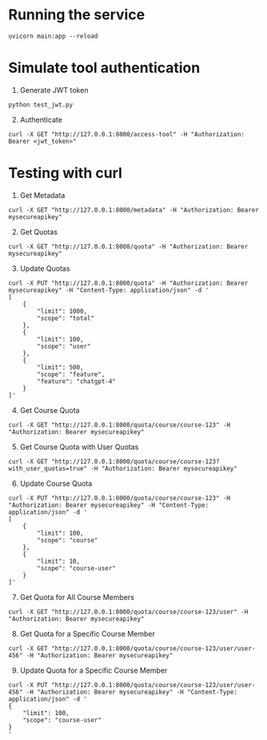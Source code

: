 # Running the service

```uvicorn main:app --reload```

# Simulate tool authentication

1. Generate JWT token

```python test_jwt.py```

2. Authenticate

```curl -X GET "http://127.0.0.1:8000/access-tool" -H "Authorization: Bearer <jwt_token>"```

# Testing with curl
1. Get Metadata

```curl -X GET "http://127.0.0.1:8000/metadata" -H "Authorization: Bearer mysecureapikey"```

2. Get Quotas

```curl -X GET "http://127.0.0.1:8000/quota" -H "Authorization: Bearer mysecureapikey"```

3. Update Quotas

```
curl -X PUT "http://127.0.0.1:8000/quota" -H "Authorization: Bearer mysecureapikey" -H "Content-Type: application/json" -d '
[
    {
        "limit": 1000,
        "scope": "total"
    },
    {
        "limit": 100,
        "scope": "user"
    },
    {
        "limit": 500,
        "scope": "feature",
        "feature": "chatgpt-4"
    }
]'
```

4. Get Course Quota

```curl -X GET "http://127.0.0.1:8000/quota/course/course-123" -H "Authorization: Bearer mysecureapikey"```

5. Get Course Quota with User Quotas

```curl -X GET "http://127.0.0.1:8000/quota/course/course-123?with_user_quotas=true" -H "Authorization: Bearer mysecureapikey"```

6. Update Course Quota

```
curl -X PUT "http://127.0.0.1:8000/quota/course/course-123" -H "Authorization: Bearer mysecureapikey" -H "Content-Type: application/json" -d '
[
    {
        "limit": 100,
        "scope": "course"
    },
    {
        "limit": 10,
        "scope": "course-user"
    }
]'
```

7. Get Quota for All Course Members

```curl -X GET "http://127.0.0.1:8000/quota/course/course-123/user" -H "Authorization: Bearer mysecureapikey"```

8. Get Quota for a Specific Course Member

```curl -X GET "http://127.0.0.1:8000/quota/course/course-123/user/user-456" -H "Authorization: Bearer mysecureapikey"```

9. Update Quota for a Specific Course Member

```
curl -X PUT "http://127.0.0.1:8000/quota/course/course-123/user/user-456" -H "Authorization: Bearer mysecureapikey" -H "Content-Type: application/json" -d '
{
    "limit": 100,
    "scope": "course-user"
}
'
```
